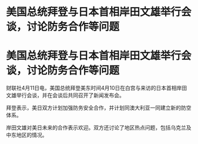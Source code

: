 # 美国总统拜登与日本首相岸田文雄举行会谈，讨论防务合作等问题

# 美国总统拜登与日本首相岸田文雄举行会谈，讨论防务合作等问题

财联社4月11日电，美国总统拜登美东时间4月10日在白宫与来访的日本首相岸田文雄举行会谈，并在会谈后共同召开了新闻发布会。

拜登表示，美日双方计划加强防务安全合作，并计划同澳大利亚一同建立新的防空体系。

岸田文雄对美日未来的合作表示欢迎。双方还讨论了地区热点问题，包括乌克兰及中东地区的情况。

